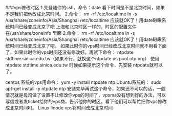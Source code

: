 ###vps修改时区
1.先登陆你的ssh，命令：date 看下时间是不是北京时间，如果不是我们把他改成北京时间。
2.命令：
rm -rf /etc/localtime
ln -s /usr/share/zoneinfo/Asia/Shanghai /etc/localtime
应该就OK了！用date瞅瞅系统时间已经变成北京了吧
上海和北京时区一样的，时区的配置文件在/usr/share/zoneinfo 里面
2.命令：
rm -rf /etc/localtime
ln -s /usr/share/zoneinfo/Asia/Shanghai /etc/localtime
应该就OK了！用date瞅瞅系统时间已经变成北京了吧。
如果此时你的vps时间已经改成北京时间就不用看下面了，如果此时你的vps时间还没有修改好。再试下命令：
ntpdate stdtime.sinica.edu.tw（如果不行，就换这个ntpdate us.pool.ntp.org）
使用ntpdate stdtime.sinica.edu.tw 时候如果提示这个命令，先安装 ntpdate就可以了。
 
centos 系统的vps用命令：
yum -y install ntpdate ntp
Ubuntu系统的：
sudo apt-get install -y ntpdate ntp
安装完毕再试这个命令，如果还不可以的话，一般情况就是母鸡做了设置不让修改你vps的时间了，vpsma没有想到好的办法，可以写信或者发ticket给你的vps商，告诉他你的时区。看下他们可以帮忙把你vps修改成北京时间吗。
Linux linode vps将时间改成北京时间